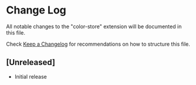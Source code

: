 # Change Log

All notable changes to the "color-store" extension will be documented in this file.

Check [Keep a Changelog](http://keepachangelog.com/) for recommendations on how to structure this file.

## [Unreleased]

- Initial release